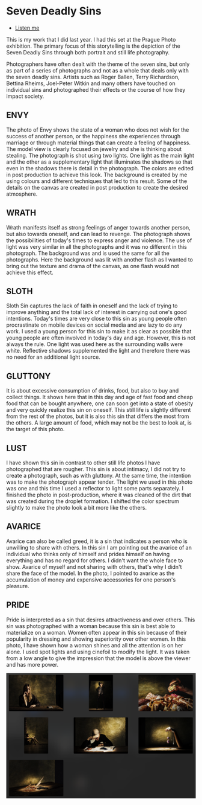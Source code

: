 # Seven Deadly Sins

- [Listen me](/MP3/voice.m4a)

This is my work that I did last year. I had this set at the Prague Photo exhibition.
The primary focus of this storytelling is the depiction of the Seven Deadly Sins through both portrait and still life photography.

Photographers have often dealt with the theme of the seven sins, but only as part of a series of photographs and not as a whole that deals only with the seven deadly sins. Artists such as Roger Ballen, Terry Richardson, Bettina Rheims, Joel-Peter Witkin and many others have touched on individual sins and photographed their effects or the course of how they impact society.

## ENVY
The photo of Envy shows the state of a woman who does not wish for the success of another person, or the happiness she experiences through marriage or through material things that can create a feeling of happiness. The model view is clearly focused on jewelry and she is thinking about stealing. 
The photograph is shot using two lights. One light as the main light and the other as a supplementary light that illuminates the shadows so that even in the shadows there is detail in the photograph. The colors are edited in post production to achieve this look. The background is created by me using colours and different techniques that led to this result. Some of the details on the canvas are created in post production to create the desired atmosphere.

## WRATH
Wrath manifests itself as strong feelings of anger towards another person, but also towards oneself, and can lead to revenge. The photograph shows the possibilities of today's times to express anger and violence. The use of light was very similar in all the photographs and it was no different in this photograph. The background was and is used the same for all the photographs. Here the background was lit with another flash as I wanted to bring out the texture and drama of the canvas, as one flash would not achieve this effect.

## SLOTH
Sloth Sin captures the lack of faith in oneself and the lack of trying to improve anything and the total lack of interest in carrying out one's good intentions. Today's times are very close to this sin as young people often procrastinate on mobile devices on social media and are lazy to do any work. I used a young person for this sin to make it as clear as possible that young people are often involved in today's day and age. However, this is not always the rule.
One light was used here as the surrounding walls were white. Reflective shadows supplemented the light and therefore there was no need for an additional light source.

## GLUTTONY
It is about excessive consumption of drinks, food, but also to buy and collect things. It shows here that in this day and age of fast food and cheap food that can be bought anywhere, one can soon get into a state of obesity and very quickly realize this sin on oneself.
This still life is slightly different from the rest of the photos, but it is also this sin that differs the most from the others. A large amount of food, which may not be the best to look at, is the target of this photo.

## LUST
I have shown this sin in contrast to other still life photos I have photographed that are rougher. This sin is about intimacy, I did not try to create a photograph, such as with gluttony. At the same time, the intention was to make the photograph appear tender.
The light we used in this photo was one and this time I used a reflector to light some parts separately. I finished the photo in post-production, where it was cleaned of the dirt that was created during the droplet formation. I shifted the color spectrum slightly to make the photo look a bit more like the others.

## AVARICE
Avarice can also be called greed, it is a sin that indicates a person who is unwilling to share with others. In this sin I am pointing out the avarice of an individual who thinks only of himself and prides himself on having everything and has no regard for others. I didn't want the whole face to show. Avarice of myself and not sharing with others, that's why I didn't share the face of the model.
In the photo, I pointed to avarice as the accumulation of money and expensive accessories for one person's pleasure. 

## PRIDE
Pride is interpreted as a sin that desires attractiveness and over others. This sin was photographed with a woman because this sin is best able to materialize on a woman. Women often appear in this sin because of their popularity in dressing and showing superiority over other women. In this photo, I have shown how a woman shines and all the attention is on her alone. I used spot lights and using cinefoil to modify the light. It was taken from a low angle to give the impression that the model is above the viewer and has more power.


![A description of the image.](img/figure1.png)



